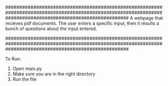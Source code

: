 ############################################################################################################################################################
A webpage that recieves pdf documents. The user enters a specific input, then it results a bunch of questions about the input entered.

############################################################################################################################################################

To Run:
1) Open main.py
2) Make sure you are in the right directory
3) Run the file
